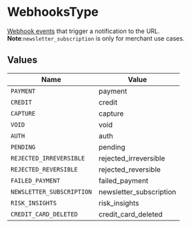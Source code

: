 # WebhooksType

[Webhook events](https://help.bolt.com/developers/guides/webhooks/#transaction-hook-types) that trigger a notification to the URL.  **Note**:`newsletter_subscription` is only for merchant use cases.



## Values

| Name                      | Value                     |
| ------------------------- | ------------------------- |
| `PAYMENT`                 | payment                   |
| `CREDIT`                  | credit                    |
| `CAPTURE`                 | capture                   |
| `VOID`                    | void                      |
| `AUTH`                    | auth                      |
| `PENDING`                 | pending                   |
| `REJECTED_IRREVERSIBLE`   | rejected_irreversible     |
| `REJECTED_REVERSIBLE`     | rejected_reversible       |
| `FAILED_PAYMENT`          | failed_payment            |
| `NEWSLETTER_SUBSCRIPTION` | newsletter_subscription   |
| `RISK_INSIGHTS`           | risk_insights             |
| `CREDIT_CARD_DELETED`     | credit_card_deleted       |
